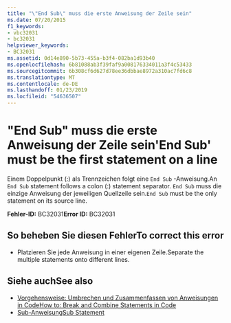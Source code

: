 ```yaml
---
title: "\"End Sub\" muss die erste Anweisung der Zeile sein"
ms.date: 07/20/2015
f1_keywords:
- vbc32031
- bc32031
helpviewer_keywords:
- BC32031
ms.assetid: 0d14e890-5b73-455a-b3f4-082ba1d93b40
ms.openlocfilehash: 6b81088ab3f39faf9a008176334011a3f4c53433
ms.sourcegitcommit: 6b308cf6d627d78ee36dbbae8972a310ac7fd6c8
ms.translationtype: MT
ms.contentlocale: de-DE
ms.lasthandoff: 01/23/2019
ms.locfileid: "54636507"
---
```

# <a name="end-sub-must-be-the-first-statement-on-a-line"></a><span data-ttu-id="0e9ce-102">"End Sub" muss die erste Anweisung der Zeile sein</span><span class="sxs-lookup"><span data-stu-id="0e9ce-102">'End Sub' must be the first statement on a line</span></span>
<span data-ttu-id="0e9ce-103">Einem Doppelpunkt (:) als Trennzeichen folgt eine `End Sub` -Anweisung.</span><span class="sxs-lookup"><span data-stu-id="0e9ce-103">An `End Sub` statement follows a colon (:) statement separator.</span></span> <span data-ttu-id="0e9ce-104">`End Sub` muss die einzige Anweisung der jeweiligen Quellzeile sein.</span><span class="sxs-lookup"><span data-stu-id="0e9ce-104">`End Sub` must be the only statement on its source line.</span></span>  
  
 <span data-ttu-id="0e9ce-105">**Fehler-ID:** BC32031</span><span class="sxs-lookup"><span data-stu-id="0e9ce-105">**Error ID:** BC32031</span></span>  
  
## <a name="to-correct-this-error"></a><span data-ttu-id="0e9ce-106">So beheben Sie diesen Fehler</span><span class="sxs-lookup"><span data-stu-id="0e9ce-106">To correct this error</span></span>  
  
-   <span data-ttu-id="0e9ce-107">Platzieren Sie jede Anweisung in einer eigenen Zeile.</span><span class="sxs-lookup"><span data-stu-id="0e9ce-107">Separate the multiple statements onto different lines.</span></span>  
  
## <a name="see-also"></a><span data-ttu-id="0e9ce-108">Siehe auch</span><span class="sxs-lookup"><span data-stu-id="0e9ce-108">See also</span></span>
- [<span data-ttu-id="0e9ce-109">Vorgehensweise: Umbrechen und Zusammenfassen von Anweisungen in Code</span><span class="sxs-lookup"><span data-stu-id="0e9ce-109">How to: Break and Combine Statements in Code</span></span>](../../visual-basic/programming-guide/program-structure/how-to-break-and-combine-statements-in-code.md)
- [<span data-ttu-id="0e9ce-110">Sub-Anweisung</span><span class="sxs-lookup"><span data-stu-id="0e9ce-110">Sub Statement</span></span>](../../visual-basic/language-reference/statements/sub-statement.md)
